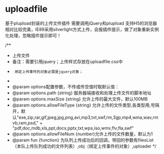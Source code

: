 # uploadfile
基于plupload封装的上传文件插件
需要调用jQuery和plupload
支持H5的浏览器相对比较完美，IE89采用silverlight方式上传，会报插件提示，做了对象重新实例化处理，忽略插件提示即可！


/**
 * 上传文件
 * 备注：需要引用jquery；上传样式存放在uploadfile.css中
 * 		绑定上传事件的对象必需是jquery对象；
 *
 * @param options配置参数，不传或传空值时取默认值：
 * @param options.path {string} 服务器端接收和处理上传文件的脚本地址
 * @param options.maxSize {string} 允许上传的最大文件，默认100MB
 * @param options.allowFileType {string} 允许上传的文件类型,各类型用,号隔开，默认"exe,zip,rar,gif,jpeg,jpg,png,avi,mp3,txt,swf,rm,3gp,mp4,wma,wav,rmvb,ram,psd," +
 	"pdf,doc,mdb,xls,ppt,docx,pptx,txt,wps,iso,wmv,flv,fla,swf"
 * @param options.allowFileNum {number}允许上传的文件数量，默认为1
 * @param fun {function} 为队列上传成功后的回调，带回的参数有filesList（本队上传队列成功的文件列表）,obj（绑定上传事件的对象）,uploader
 */
